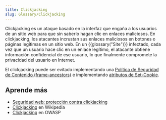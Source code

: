 ```yaml
---
title: Clickjacking
slug: Glossary/Clickjacking
---
```

Clickjacking es un ataque basado en la interfaz que engaña a los usuarios de un sitio web para que sin saberlo hagan clic en enlaces maliciosos. En clickjacking, los atacantes incrustan sus enlaces maliciosos en botones o páginas legítimas en un sitio web. En un {{glossary("Site")}} infectado, cada vez que un usuario hace clic en un enlace legítimo, el atacante obtiene información confidencial de ese usuario, lo que finalmente compromete la privacidad del usuario en Internet.

El clickjacking puede ser evitado implementando una [Política de Seguridad de Contenido (frame-ancestors)](/es/docs/Web/HTTP/Headers/Content-Security-Policy/frame-ancestors) e implementando [atributos de Set-Cookie](/es/docs/Web/HTTP/Headers/Set-Cookie#attributes).

## Aprende más

- [Seguridad web: protección contra clickjacking](/es/docs/Web/Security#clickjacking_protection)
- [Clickjacking](https://es.wikipedia.org/wiki/Clickjacking) en Wikipedia
- [Clickjacking](https://owasp.org/www-community/attacks/Clickjacking) en OWASP
